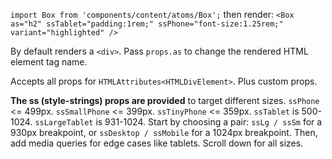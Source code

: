 `import Box from 'components/content/atoms/Box';` then render:
`<Box as="h2" ssTablet="padding:1rem;" ssPhone="font-size:1.25rem;" variant="highlighted" />`

By default renders a `<div>`. Pass `props.as` to change the rendered HTML element tag name.

Accepts all props for `HTMLAttributes<HTMLDivElement>`. Plus custom props.

**The ss (style-strings) props are provided** to target different sizes. `ssPhone` <= 499px. `ssSmallPhone` <= 399px. `ssTinyPhone` <= 359px. `ssTablet` is 500-1024. `ssLargeTablet` is 931-1024. Start by choosing a pair: `ssLg / ssSm` for a 930px breakpoint, or `ssDesktop / ssMobile` for a 1024px breakpoint. Then, add media queries for edge cases like tablets. Scroll down for all sizes.
